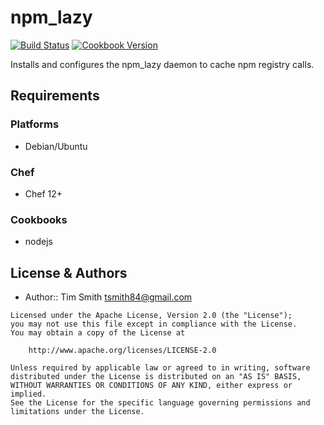 # npm_lazy

[![Build Status](https://travis-ci.org/sous-chefs/npm_lazy.svg?branch=master)](https://travis-ci.org/sous-chefs/npm_lazy) [![Cookbook Version](https://img.shields.io/cookbook/v/npm_lazy.svg)](https://supermarket.chef.io/cookbooks/npm_lazy)

Installs and configures the npm_lazy daemon to cache npm registry calls.

## Requirements

### Platforms

- Debian/Ubuntu

### Chef

- Chef 12+

### Cookbooks

- nodejs

## License & Authors

- Author:: Tim Smith [tsmith84@gmail.com](mailto:tsmith84@gmail.com)

```text
Licensed under the Apache License, Version 2.0 (the "License");
you may not use this file except in compliance with the License.
You may obtain a copy of the License at

    http://www.apache.org/licenses/LICENSE-2.0

Unless required by applicable law or agreed to in writing, software
distributed under the License is distributed on an "AS IS" BASIS,
WITHOUT WARRANTIES OR CONDITIONS OF ANY KIND, either express or implied.
See the License for the specific language governing permissions and
limitations under the License.
```
